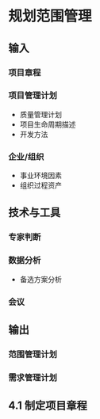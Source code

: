 # 规划范围管理

## 输入

### 项目章程

### 项目管理计划

- 质量管理计划
- 项目生命周期描述
- 开发方法

### 企业/组织

- 事业环境因素
- 组织过程资产

## 技术与工具

### 专家判断

### 数据分析

- 备选方案分析

### 会议

## 输出

### 范围管理计划

### 需求管理计划

## 4.1 制定项目章程

